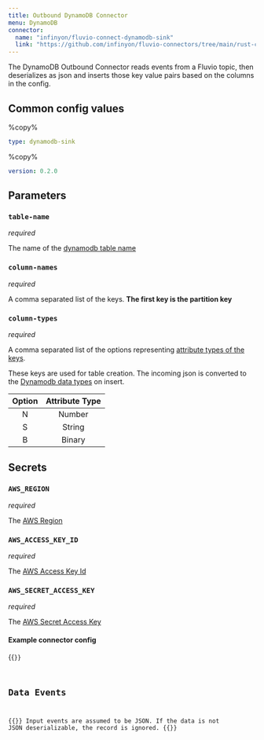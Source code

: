 ```yaml
---
title: Outbound DynamoDB Connector
menu: DynamoDB
connector:
  name: "infinyon/fluvio-connect-dynamodb-sink"
  link: "https://github.com/infinyon/fluvio-connectors/tree/main/rust-connectors/sinks/dynamodb"
---
```


The DynamoDB Outbound Connector reads events from a Fluvio topic, then deserializes as json and inserts those key value pairs based on the columns in the config.

## Common config values

%copy%
```yaml
type: dynamodb-sink
```

%copy%
```yaml
version: 0.2.0
```

## Parameters

### `table-name`
*required*

The name of the [dynamodb table name]

### `column-names`
*required*

A comma separated list of the keys. **The first key is the partition key**

### `column-types`
*required*

A comma separated list of the options representing [attribute types of the keys].

These keys are used for table creation. The incoming json is converted to the [Dynamodb data types] on insert.

| Option | Attribute Type |
|:------:|:--------------:|
|    N   |     Number     |
|    S   |     String     |
|    B   |     Binary     |

## Secrets

### `AWS_REGION`
*required*

The [AWS Region]

### `AWS_ACCESS_KEY_ID`
*required*

The [AWS Access Key Id]

### `AWS_SECRET_ACCESS_KEY`
*required*

The [AWS Secret Access Key]

#### Example connector config

{{<code file="embeds/connectors/outbound-examples/outbound-dynamodb.yaml" lang="yaml" copy=true >}}

[Dynamodb data types]: https://docs.aws.amazon.com/amazondynamodb/latest/developerguide/DynamoDBMapper.DataTypes.html
[attribute types of the keys]: https://docs.aws.amazon.com/cli/latest/reference/dynamodb/create-table.html#options
[AWS Secret Access Key]: https://docs.aws.amazon.com/general/latest/gr/aws-access-keys-best-practices.html
[AWS Access Key Id]: https://docs.aws.amazon.com/general/latest/gr/aws-access-keys-best-practices.html
[AWS Region]: https://aws.amazon.com/about-aws/global-infrastructure/regions_az/
[dynamodb table name]: https://docs.aws.amazon.com/AWSCloudFormation/latest/UserGuide/aws-resource-dynamodb-table.html

## Data Events

{{<caution>}}
Input events are assumed to be JSON. If the data is not JSON deserializable,
the record is ignored.
{{</caution>}}
